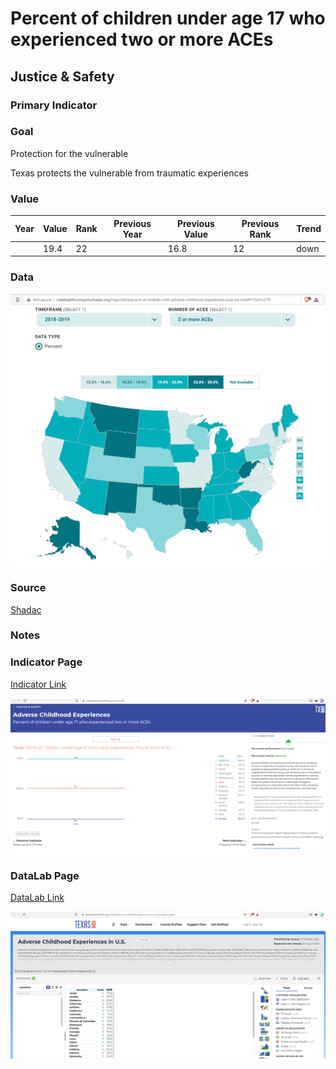 # Percent of children under age 17 who experienced two or more ACEs

## Justice & Safety

### Primary Indicator

### **Goal**

Protection for the vulnerable

Texas protects the vulnerable from traumatic experiences

### Value

| Year |  Value      | Rank     | Previous Year   | Previous Value | Previous Rank | Trend | 
| ----------- | ----------- | ----------- | ----------- | ----------- | ----------- | -----------|
|             |     19.4   | 22         |             |      16.8   |   12      | down      | 

### Data

![aces map](./aces_map.PNG)


### Source

[Shadac](http://statehealthcompare.shadac.org/map/243/percent-of-children-with-adverse-childhood-experiences-aces-by-total#173/31/279)

### Notes



### Indicator Page

[Indicator Link](https://indicators.texas2036.org/indicator/88)

![aces indicator](./indicator_aces.PNG)


### DataLab Page

[DataLab Link](https://datalab.texas2036.org/ivihssb/adverse-childhood-experiences-in-u-s?accesskey=jxfyob)

![aces](./datalab_aces.PNG)


